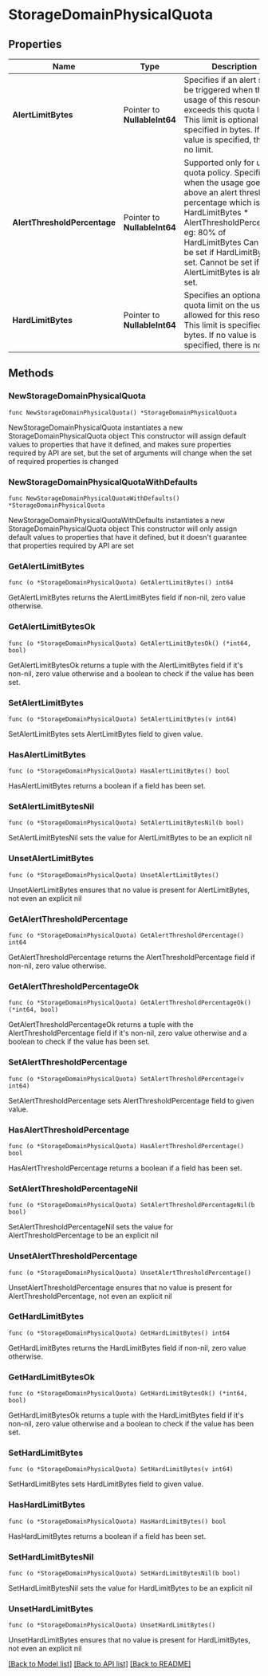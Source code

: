 # StorageDomainPhysicalQuota

## Properties

Name | Type | Description | Notes
------------ | ------------- | ------------- | -------------
**AlertLimitBytes** | Pointer to **NullableInt64** | Specifies if an alert should be triggered when the usage of this resource exceeds this quota limit. This limit is optional and is specified in bytes. If no value is specified, there is no limit. | [optional] 
**AlertThresholdPercentage** | Pointer to **NullableInt64** | Supported only for user quota policy. Specifies when the usage goes above an alert threshold percentage which is: HardLimitBytes * AlertThresholdPercentage, eg: 80% of HardLimitBytes Can only be set if HardLimitBytes is set. Cannot be set if AlertLimitBytes is already set. | [optional] 
**HardLimitBytes** | Pointer to **NullableInt64** | Specifies an optional quota limit on the usage allowed for this resource. This limit is specified in bytes. If no value is specified, there is no limit. | [optional] 

## Methods

### NewStorageDomainPhysicalQuota

`func NewStorageDomainPhysicalQuota() *StorageDomainPhysicalQuota`

NewStorageDomainPhysicalQuota instantiates a new StorageDomainPhysicalQuota object
This constructor will assign default values to properties that have it defined,
and makes sure properties required by API are set, but the set of arguments
will change when the set of required properties is changed

### NewStorageDomainPhysicalQuotaWithDefaults

`func NewStorageDomainPhysicalQuotaWithDefaults() *StorageDomainPhysicalQuota`

NewStorageDomainPhysicalQuotaWithDefaults instantiates a new StorageDomainPhysicalQuota object
This constructor will only assign default values to properties that have it defined,
but it doesn't guarantee that properties required by API are set

### GetAlertLimitBytes

`func (o *StorageDomainPhysicalQuota) GetAlertLimitBytes() int64`

GetAlertLimitBytes returns the AlertLimitBytes field if non-nil, zero value otherwise.

### GetAlertLimitBytesOk

`func (o *StorageDomainPhysicalQuota) GetAlertLimitBytesOk() (*int64, bool)`

GetAlertLimitBytesOk returns a tuple with the AlertLimitBytes field if it's non-nil, zero value otherwise
and a boolean to check if the value has been set.

### SetAlertLimitBytes

`func (o *StorageDomainPhysicalQuota) SetAlertLimitBytes(v int64)`

SetAlertLimitBytes sets AlertLimitBytes field to given value.

### HasAlertLimitBytes

`func (o *StorageDomainPhysicalQuota) HasAlertLimitBytes() bool`

HasAlertLimitBytes returns a boolean if a field has been set.

### SetAlertLimitBytesNil

`func (o *StorageDomainPhysicalQuota) SetAlertLimitBytesNil(b bool)`

 SetAlertLimitBytesNil sets the value for AlertLimitBytes to be an explicit nil

### UnsetAlertLimitBytes
`func (o *StorageDomainPhysicalQuota) UnsetAlertLimitBytes()`

UnsetAlertLimitBytes ensures that no value is present for AlertLimitBytes, not even an explicit nil
### GetAlertThresholdPercentage

`func (o *StorageDomainPhysicalQuota) GetAlertThresholdPercentage() int64`

GetAlertThresholdPercentage returns the AlertThresholdPercentage field if non-nil, zero value otherwise.

### GetAlertThresholdPercentageOk

`func (o *StorageDomainPhysicalQuota) GetAlertThresholdPercentageOk() (*int64, bool)`

GetAlertThresholdPercentageOk returns a tuple with the AlertThresholdPercentage field if it's non-nil, zero value otherwise
and a boolean to check if the value has been set.

### SetAlertThresholdPercentage

`func (o *StorageDomainPhysicalQuota) SetAlertThresholdPercentage(v int64)`

SetAlertThresholdPercentage sets AlertThresholdPercentage field to given value.

### HasAlertThresholdPercentage

`func (o *StorageDomainPhysicalQuota) HasAlertThresholdPercentage() bool`

HasAlertThresholdPercentage returns a boolean if a field has been set.

### SetAlertThresholdPercentageNil

`func (o *StorageDomainPhysicalQuota) SetAlertThresholdPercentageNil(b bool)`

 SetAlertThresholdPercentageNil sets the value for AlertThresholdPercentage to be an explicit nil

### UnsetAlertThresholdPercentage
`func (o *StorageDomainPhysicalQuota) UnsetAlertThresholdPercentage()`

UnsetAlertThresholdPercentage ensures that no value is present for AlertThresholdPercentage, not even an explicit nil
### GetHardLimitBytes

`func (o *StorageDomainPhysicalQuota) GetHardLimitBytes() int64`

GetHardLimitBytes returns the HardLimitBytes field if non-nil, zero value otherwise.

### GetHardLimitBytesOk

`func (o *StorageDomainPhysicalQuota) GetHardLimitBytesOk() (*int64, bool)`

GetHardLimitBytesOk returns a tuple with the HardLimitBytes field if it's non-nil, zero value otherwise
and a boolean to check if the value has been set.

### SetHardLimitBytes

`func (o *StorageDomainPhysicalQuota) SetHardLimitBytes(v int64)`

SetHardLimitBytes sets HardLimitBytes field to given value.

### HasHardLimitBytes

`func (o *StorageDomainPhysicalQuota) HasHardLimitBytes() bool`

HasHardLimitBytes returns a boolean if a field has been set.

### SetHardLimitBytesNil

`func (o *StorageDomainPhysicalQuota) SetHardLimitBytesNil(b bool)`

 SetHardLimitBytesNil sets the value for HardLimitBytes to be an explicit nil

### UnsetHardLimitBytes
`func (o *StorageDomainPhysicalQuota) UnsetHardLimitBytes()`

UnsetHardLimitBytes ensures that no value is present for HardLimitBytes, not even an explicit nil

[[Back to Model list]](../README.md#documentation-for-models) [[Back to API list]](../README.md#documentation-for-api-endpoints) [[Back to README]](../README.md)


